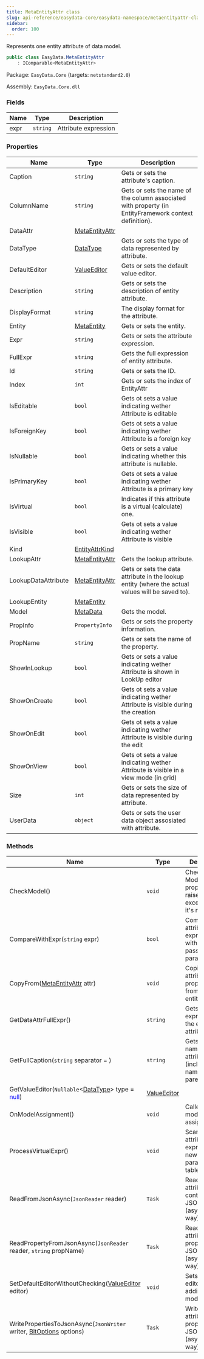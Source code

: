 ```yaml
---
title: MetaEntityAttr class
slug: api-reference/easydata-core/easydata-namespace/metaentityattr-class
sidebar:
  order: 100
---
```


Represents one entity attribute of data model.
```csharp
public class EasyData.MetaEntityAttr
    : IComparable<MetaEntityAttr>

```
Package: `EasyData.Core` (targets: `netstandard2.0`)

Assembly: `EasyData.Core.dll`

### Fields

| Name | Type | Description | 
| --- | --- | --- | 
| expr | `string` | Attribute expression | 


### Properties

| Name | Type | Description | 
| --- | --- | --- | 
| Caption | `string` | Gets or sets the attribute's caption. | 
| ColumnName | `string` | Gets or sets the name of the column associated with property (in EntityFramework context definition). | 
| DataAttr | [MetaEntityAttr](///easyquery/docs/api-reference/easydata-core/easydata-namespace/metaentityattr-class) |  | 
| DataType | [DataType](///easyquery/docs/api-reference/easydata-core/easydata-namespace/datatype-enum) | Gets or sets the type of data represented by attribute. | 
| DefaultEditor | [ValueEditor](///easyquery/docs/api-reference/easydata-core/easydata-namespace/valueeditor-class) | Gets or sets the default value editor. | 
| Description | `string` | Gets or sets the description of entity attribute. | 
| DisplayFormat | `string` | The display format for the attribute. | 
| Entity | [MetaEntity](///easyquery/docs/api-reference/easydata-core/easydata-namespace/metaentity-class) | Gets or sets the entity. | 
| Expr | `string` | Gets or sets the attribute expression. | 
| FullExpr | `string` | Gets the full expression of entity attribute. | 
| Id | `string` | Gets or sets the ID. | 
| Index | `int` | Gets or sets the index of EntityAttr | 
| IsEditable | `bool` | Gets ot sets a value indicating wether Attribute is editable | 
| IsForeignKey | `bool` | Gets ot sets a value indicating wether Attribute is a foreign key | 
| IsNullable | `bool` | Gets or sets a value indicating whether this attribute is nullable. | 
| IsPrimaryKey | `bool` | Gets ot sets a value indicating wether Attribute is a primary key | 
| IsVirtual | `bool` | Indicates if this attribute is a virtual (calculate) one. | 
| IsVisible | `bool` | Gets ot sets a value indicating wether Attribute is visible | 
| Kind | [EntityAttrKind](///easyquery/docs/api-reference/easydata-core/easydata-namespace/entityattrkind-enum) |  | 
| LookupAttr | [MetaEntityAttr](///easyquery/docs/api-reference/easydata-core/easydata-namespace/metaentityattr-class) | Gets the lookup attribute. | 
| LookupDataAttribute | [MetaEntityAttr](///easyquery/docs/api-reference/easydata-core/easydata-namespace/metaentityattr-class) | Gets or sets the data attribute in the lookup entity (where the actual values will be saved to). | 
| LookupEntity | [MetaEntity](///easyquery/docs/api-reference/easydata-core/easydata-namespace/metaentity-class) |  | 
| Model | [MetaData](///easyquery/docs/api-reference/easydata-core/easydata-namespace/metadata-class) | Gets the model. | 
| PropInfo | `PropertyInfo` | Gets or sets the property information. | 
| PropName | `string` | Gets or sets the name of the property. | 
| ShowInLookup | `bool` | Gets or sets a value indicating wether Attribute is shown in LookUp editor | 
| ShowOnCreate | `bool` | Gets ot sets a value indicating wether Attribute is visible during the creation | 
| ShowOnEdit | `bool` | Gets ot sets a value indicating wether Attribute is visible during the edit | 
| ShowOnView | `bool` | Gets ot sets a value indicating wether Attribute is visible in a view mode (in grid) | 
| Size | `int` | Gets or sets the size of data represented by attribute. | 
| UserData | `object` | Gets or sets the user data object assosiated with attribute. | 


### Methods

| Name | Type | Description | 
| --- | --- | --- | 
| CheckModel() | `void` | Checks the Model property and raises an exception if it's null. | 
| CompareWithExpr(`string` expr) | `bool` | Compares attribute's expression with the one passed in the parameter. | 
| CopyFrom([MetaEntityAttr](///easyquery/docs/api-reference/easydata-core/easydata-namespace/metaentityattr-class) attr) | `void` | Copies all attribute's properties from another entity attribute | 
| GetDataAttrFullExpr() | `string` | Gets full expression of the entity attribute. | 
| GetFullCaption(`string` separator =  ) | `string` | Gets the full name of the attribute (including the name of the parent entity). | 
| GetValueEditor(`Nullable`&lt;[DataType](///easyquery/docs/api-reference/easydata-core/easydata-namespace/datatype-enum)&gt; type = <span style='color: blue'>null</span>) | [ValueEditor](///easyquery/docs/api-reference/easydata-core/easydata-namespace/valueeditor-class) |  | 
| OnModelAssignment() | `void` | Called when model is assigned. | 
| ProcessVirtualExpr() | `void` | Scans attribute's expression for new parameters, tables, etc | 
| ReadFromJsonAsync(`JsonReader` reader) | `Task` | Reads the attribute content from JSON (asynchronous way). | 
| ReadPropertyFromJsonAsync(`JsonReader` reader, `string` propName) | `Task` | Reads one attribute's property from JSON (asynchronous way). | 
| SetDefaultEditorWithoutChecking([ValueEditor](///easyquery/docs/api-reference/easydata-core/easydata-namespace/valueeditor-class) editor) | `void` | Sets default editor without adding it to model. | 
| WritePropertiesToJsonAsync(`JsonWriter` writer, [BitOptions](///easyquery/docs/api-reference/easydata-core/easydata-namespace/bitoptions-class) options) | `Task` | Writes attribute properties to JSON (asynchronous way). |

